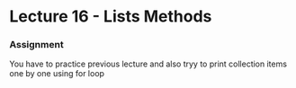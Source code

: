 # Lecture 16 - Lists Methods

### Assignment 

You have to practice previous lecture and also tryy to print collection items one by one using for loop
